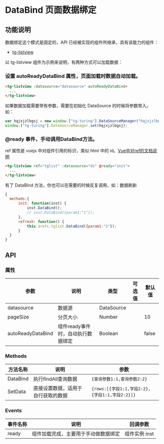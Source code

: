 
# DataBind 页面数据绑定

## 功能说明

数据绑定这个模式是固定的，API 已经被实现的组件所继承，具有该能力的组件：
* [tg-listview](./tg-listview)

以 tg-listview 组件为示例来说明，有两种方式可以加载数据：

### 设置 autoReadyDataBind 属性，页面加载时数据自动加载。

```html
<tg-listview :datasource="datasource" autoReadyDataBind>
  ...
</tg-listview>
```

如果数据加载需要带有参数，需要在初始化 DataSource 的时候将参数带入。如：

```js
var hqjxjzlbgsj = new window.["tg-turing"].DataSourceManager("hqjxjzlbgsj", pageMeta, {userid:"aa"});
window.["tg-turing"].DataSourceManager.set(hqjxjzlbgsj);
```


### @ready 事件，手动调用DataBind方法。

ref 属性是 vuejs 中对组件引用的标识，类似 html 中的 id。[Vue中对ref的文档说明](https://cn.vuejs.org/v2/api/#ref)

```html
<tg-listview ref="tglist" :datasource="ds" @ready="init">
  ...
</tg-listview>
```

有了 DataBind 方法，你也可以在需要的时候反复调用，如：数据刷新

```js
{
  methods:{
      init: function(inst) {
          inst.DataBind();
          // inst.DataBind({param1:"1"});
      },
      refresh: function() {
          this.$refs.tglist.DataBind({param1:"1"});
      }
  }
}
```

## API

### 属性
| 参数 | 说明 | 类型 | 可选值 | 默认值 |
|------|-------|---------|-------|--------|
| datasource | 数据源 | DataSource | | |
| pageSize | 分页大小 | Number |  | 10 |
| autoReadyDataBind | 组件ready事件时，自动执行数据绑定 | Boolean | | false |

### Methods
| 方法名称 | 说明 | 参数 |
|---------- |-------- |---------- |
| DataBind  | 执行findAll查询数据 | `{查询参数1:1,查询参数2:2}`  |
| SetData  | 直接设置数据，适用于自行获取的数据 | `{rows:[{字段1:1,字段2:2},{字段1:1,字段2:2}]}`  |

### Events
| 事件名称 | 说明 | 回调参数 |
|---------- |-------- |---------- |
| ready  | 组件加载完成，主要用于手动做数据绑定 | 组件实例 inst  |
